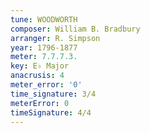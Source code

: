 ```yaml
---
tune: WOODWORTH
composer: William B. Bradbury
arranger: R. Simpson
year: 1796-1877
meter: 7.7.7.3.
key: E♭ Major
anacrusis: 4
meter_error: '0'
time_signature: 3/4
meterError: 0
timeSignature: 4/4
---
```

